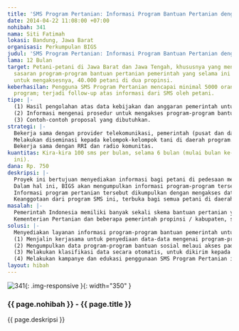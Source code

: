 ```yaml
---
title: 'SMS Program Pertanian: Informasi Program Bantuan Pertanian dengan SMS'
date: 2014-04-22 11:08:00 +07:00
nohibah: 341
nama: Siti Fatimah
lokasi: Bandung, Jawa Barat
organisasi: Perkumpulan BIGS
judul: 'SMS Program Pertanian: Informasi Program Bantuan Pertanian dengan SMS'
lama: 12 Bulan
target: Petani-petani di Jawa Barat dan Jawa Tengah, khususnya yang menjadi kelompok
  sasaran program-program bantuan pertanian pemerintah yang selama ini mengalami kesulitan
  untuk mengaksesnya, 40.000 petani di dua propinsi.
keberhasilan: Pengguna SMS Program Pertanian mencapai minimal 5000 orang pada akhir
  program; terjadi follow-up atas informasi dari SMS oleh petani.
tipe: |-
  (1) Hasil pengolahan atas data kebijakan dan anggaran pemerintah untuk program-program bantuan pertanian pada tiap tahun tertentu. Hasil tersebut berupa informasi program-program bantuan pertanian untuk suatu lokasi (kabupaten, desa) tertentu.
  (2) Informasi mengenai prosedur untuk mengakses program-program bantuan tersebut.
  (3) Contoh-contoh proposal yang dibutuhkan.
strategi: |-
  Bekerja sama dengan provider telekomunikasi, pemerintah (pusat dan daerah), NGO-NGO yang bergerak di bidang pertanian, serta surat khabar daerah.
  Melakukan diseminasi kepada kelompok-kelompok tani di daerah program.
  Bekerja sama dengan RRI dan radio komunitas.
kuantitas: Kira-kira 100 sms per bulan, selama 6 bulan (mulai bulan ke-7 dari program
  ini).
dana: Rp. 750
deskripsi: |-
  Proyek ini bertujuan menyediakan informasi bagi petani di pedesaan mengenai program bantuan di bidang pertanian, baik yang berasal dari pemerintah pusat, pemerintah propinsi, pemerintah kabupaten maupun lembaga-lembaga non pemerintahan. Informasi tersebut diharapkan dapat berguna bagi petani agar mereka dapat mengakses dan memanfaatkan program-program bantuan pertanian yang jadi hak mereka.
  Dalam hal ini, BIGS akan mengumpulkan informasi program-program tersebut, kemudian menyebarluaskan melalui SMS pada para petani di desa yang telah menjadi anggota SMS Program Pertanian ini. Selain itu informasi ini juga akan ditaruh di web yang dapat diakses dengan smart phone.
  Informasi program pertanian tersebut dikumpulkan dengan mengakses data yang ada di web Kementerian Pertanian serta web Propinsi dan web Kabupaten yang menjadi lokasi program. Selain akses ke web, BIGS juga akan melakukan permintaan data resmi ke lembaga-lembaga tersebut. Sementara itu informasi yang dikirimkan ke petani akan disesuaikan dengan lokasi dari petani. Sehingga, misalnya Program Bantuan A adalah program untuk Kabupaten X, maka informasi mengenai program bantuan tersebut akan dikirim ke petani yang tinggalnya di Kabupaten X.
  Keanggotaan dari program SMS ini, terbuka bagi semua petani di daerah program. Iuran keanggotaan akan ditentukan dengan prinsip tidak memberatkan petani. Para petani dapat mengajukan pertanyaan lebih mendalam mengenai informasi tersebut melalui SMS atau mengakses web.
masalah: |-
  Pemerintah Indonesia memiliki banyak sekali skema bantuan pertanian yang tidak dapat dimanfaatkan oleh petani, khususnya petani kecil. Anggaran untuk bantuan pertanian tersebut seringkali tidak terserap. Banyak kasus yang bisa memanfaatkan program bantuan tersebut bukan petani, apalagi petani kecil, tetapi justru kelompok-kelompok bukan petani. Salah satu persoalan yang menyebabkan situasi tersebut terjadi adalah tidak sampainya informasi mengenai program-program bantuan pertanian tersebut kepada petani, khususnya petani kecil di pedesaan. Selain itu juga persyaratan untuk mendapatkan program-program bantuan tersebut sering tidak jelas bagi petani.
  Kementerian Pertanian dan beberapa pemerintah propinsi / kabupaten, sebenarnya setiap tahun menerbitkan data mengenai program-program bantuan pertanian tersebut, bahkan sebagian sudah masuk dalam web, begitu pula lembaga-lembaga non pemerintah. Namun akses para petani terhadap data tersebut, terutama terhadap web masih sangat minim.
solusi: |-
  Menyediakan layanan informasi program-program bantuan pemerintah untuk para petani melalui SMS dengan strategi berikut.
  (1) Menjalin kerjasama untuk penyediaan data-data mengenai program-program bantuan pertanian dengan lembaga-lembaga pemerintah dan NGO yang memiliki data tersebut. Kerjasama ini dilakukan agar data yang ter-update mengenai program-program bantuan pemerintah selalu tersedia.
  (2) Mengumpulkan data program-program bantuan sosial melaui akses pada website dari lembaga-lembaga pemerintah dan non-pemerintah dan permohonan data pada lembaga-lembaga tersebut.
  (3) Melakukan klasifikasi data secara otomatis, untuk dikirim kepada penerima yang sesuai. Dalam hal ini klasifikasi disesuaikan dengan lokasi bantuan program.
  (4) Melakukan kampanye dan edukasi penggunaan SMS Program Pertanian ini kepada para petani di daerah proyek dan melakukan asistensi bantuan follow up SMS Program Pertanian.
layout: hibah
---
```


![341](/static/img/hibahcms/341.png){: .img-responsive }{: width="350" }

### {{ page.nohibah }} - {{ page.title }}

{{ page.deskripsi }}
